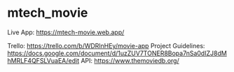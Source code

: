 # mtech_movie
Live App: https://mtech-movie.web.app/


Trello: https://trello.com/b/WDRlnHEy/movie-app
Project Guidelines: https://docs.google.com/document/d/1uzZUV7TONER8Bopa7nSa0dIZJ8dMhMRLF4QFSLVuaEA/edit
API: https://www.themoviedb.org/
